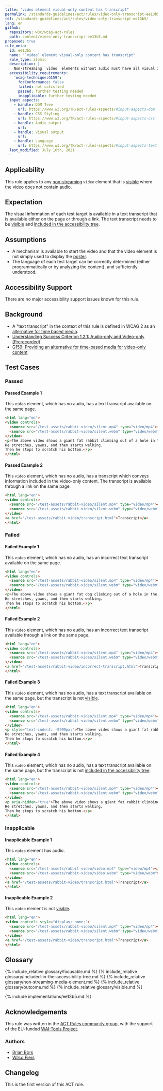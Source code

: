 ```yaml
---
title: "video element visual-only content has transcript"
permalink: /standards-guidelines/act/rules/video-only-transcript-ee13b5/
ref: /standards-guidelines/act/rules/video-only-transcript-ee13b5/
lang: en
github:
  repository: w3c/wcag-act-rules
  path: content/video-only-transcript-ee13b5.md
proposed: true
rule_meta:
  id: ee13b5
  name: "`video` element visual-only content has transcript"
  rule_type: atomic
  description: |
    Non-streaming `video` elements without audio must have all visual information available in a transcript.
  accessibility_requirements:
    'wcag-technique:G159':
      forConformance: false
      failed: not satisfied
      passed: further testing needed
      inapplicable: further testing needed
  input_aspects:
    - handle: DOM Tree
      url: https://www.w3.org/TR/act-rules-aspects/#input-aspects-dom
    - handle: CSS Styling
      url: https://www.w3.org/TR/act-rules-aspects/#input-aspects-css
    - handle: Audio output
      url: 
    - handle: Visual output
      url: 
    - handle: Language
      url: https://www.w3.org/TR/act-rules-aspects/#input-aspects-text
  last_modified: July 16th, 2021
---
```


## Applicability

This rule applies to any [non-streaming](#non-streaming-media-element) `video` element that is [visible][] where the video does not contain audio.

## Expectation

The visual information of each test target is available in a text transcript that is available either on the page or through a link. The text transcript needs to be [visible][] and [included in the accessibility tree][].

## Assumptions

- A mechanism is available to start the video and that the video element is not simply used to display the [poster](https://www.w3.org/TR/html5/semantics-embedded-content.html#element-attrdef-video-poster).
- The language of each test target can be correctly determined (either programmatically or by analyzing the content), and sufficiently understood.

## Accessibility Support

There are no major accessibility support issues known for this rule.

## Background

- A "text transcript" in the context of this rule is defined in WCAG 2 as an [alternative for time based media](https://www.w3.org/TR/WCAG21/#dfn-alternative-for-time-based-media).
- [Understanding Success Criterion 1.2.1: Audio-only and Video-only (Prerecorded)](https://www.w3.org/WAI/WCAG21/Understanding/audio-only-and-video-only-prerecorded)
- [G159: Providing an alternative for time-based media for video-only content](https://www.w3.org/WAI/WCAG21/Techniques/general/G159)

## Test Cases

### Passed

#### Passed Example 1

This `video` element, which has no audio, has a text transcript available on the same page.

```html
<html lang="en">
<video controls>
  <source src="/test-assets/rabbit-video/silent.mp4" type="video/mp4"></source>
  <source src="/test-assets/rabbit-video/silent.webm" type="video/webm"></source>
</video>
<p>The above video shows a giant fat rabbit climbing out of a hole in the ground.
He stretches, yawns, and then starts walking.
Then he stops to scratch his bottom.</p>
</html>
```

#### Passed Example 2

This `video` element, which has no audio, has a transcript which conveys information included in the video-only content. The transcript is available through a link on the same page.

```html
<html lang="en">
<video controls>
  <source src="/test-assets/rabbit-video/silent.mp4" type="video/mp4"></source>
  <source src="/test-assets/rabbit-video/silent.webm" type="video/webm"></source>
</video>
<a href="/test-assets/rabbit-video/transcript.html">Transcript</a>
</html>
```

### Failed

#### Failed Example 1

This `video` element, which has no audio, has an incorrect text transcript available on the same page.

```html
<html lang="en">
<video controls>
  <source src="/test-assets/rabbit-video/silent.mp4" type="video/mp4"></source>
  <source src="/test-assets/rabbit-video/silent.webm" type="video/webm"></source>
</video>
<p>The above video shows a giant fat dog climbing out of a hole in the ground.
He stretches, yawns, and then starts walking.
Then he stops to scratch his bottom.</p>
</html>
```

#### Failed Example 2

This `video` element, which has no audio, has an incorrect text transcript available through a link on the same page.

```html
<html lang="en">
<video controls>
  <source src="/test-assets/rabbit-video/silent.mp4" type="video/mp4"></source>
  <source src="/test-assets/rabbit-video/silent.webm" type="video/webm"></source>
</video>
<a href="/test-assets/rabbit-video/incorrect-transcript.html">Transcript</a>
</html>
```

#### Failed Example 3

This `video` element, which has no audio, has a text transcript available on the same page, but the transcript is not [visible][].

```html
<html lang="en">
<video controls>
  <source src="/test-assets/rabbit-video/silent.mp4" type="video/mp4"></source>
  <source src="/test-assets/rabbit-video/silent.webm" type="video/webm"></source>
</video>
<p style="text-indent: -9999px;">The above video shows a giant fat rabbit climbing out of a hole in the ground.
He stretches, yawns, and then starts walking.
Then he stops to scratch his bottom.</p>
</html>
```

#### Failed Example 4

This `video` element, which has no audio, has a text transcript available on the same page, but the transcript is not [included in the accessibility tree][].

```html
<html lang="en">
<video controls>
  <source src="/test-assets/rabbit-video/silent.mp4" type="video/mp4"></source>
  <source src="/test-assets/rabbit-video/silent.webm" type="video/webm"></source>
</video>
<p aria-hidden="true">The above video shows a giant fat rabbit climbing out of a hole in the ground.
He stretches, yawns, and then starts walking.
Then he stops to scratch his bottom.</p>
</html>
```

### Inapplicable

#### Inapplicable Example 1

This `video` element has audio.

```html
<html lang="en">
<video controls>
  <source src="/test-assets/rabbit-video/video.mp4" type="video/mp4"></source>
  <source src="/test-assets/rabbit-video/video.webm" type="video/webm"></source>
</video>
<a href="/test-assets/rabbit-video/transcript.html">Transcript</a>
</html>
```

#### Inapplicable Example 2

This `video` element is not [visible][].

```html
<html lang="en">
<video controls style="display: none;">
  <source src="/test-assets/rabbit-video/silent.mp4" type="video/mp4"></source>
  <source src="/test-assets/rabbit-video/silent.webm" type="video/webm"></source>
</video>
<a href="/test-assets/rabbit-video/transcript.html">Transcript</a>
</html>
```

## Glossary

{% include_relative glossary/focusable.md %}
{% include_relative glossary/included-in-the-accessibility-tree.md %}
{% include_relative glossary/non-streaming-media-element.md %}
{% include_relative glossary/outcome.md %}
{% include_relative glossary/visible.md %}

{% include implementations/ee13b5.md %}

## Acknowledgements

This rule was written in the [ACT Rules community group](https://w3.org/community/act-r/), 
with the support of the EU-funded [WAI-Tools Project](https://www.w3.org/WAI/about/projects/wai-tools/).

### Authors

- [Brian Bors](https://www.linkedin.com/in/brianbors/)
- [Wilco Fiers](https://github.com/wilcofiers)

## Changelog

This is the first version of this ACT rule.

[included in the accessibility tree]: #included-in-the-accessibility-tree 'Definition of included in the accessibility tree'
[visible]: #visible 'Definition of visible'
